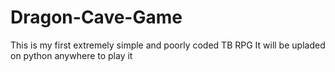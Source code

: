 # Dragon-Cave-Game
This is my first extremely simple and poorly coded TB RPG
It will be upladed on python anywhere to play it
